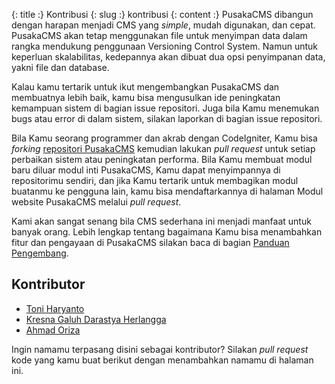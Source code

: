 {: title :} Kontribusi
{: slug :} kontribusi
{: content :} PusakaCMS dibangun dengan harapan menjadi CMS yang *simple*, mudah digunakan, dan cepat. PusakaCMS akan tetap menggunakan file untuk menyimpan data dalam rangka mendukung penggunaan Versioning Control System. Namun untuk keperluan skalabilitas, kedepannya akan dibuat dua opsi penyimpanan data, yakni file dan database.

Kalau kamu tertarik untuk ikut mengembangkan PusakaCMS dan membuatnya lebih baik, kamu bisa mengusulkan ide peningkatan kemampuan sistem di bagian issue repositori. Juga bila Kamu menemukan bugs atau error di dalam sistem, silakan laporkan di bagian issue repositori. 

Bila Kamu seorang programmer dan akrab dengan CodeIgniter, Kamu bisa *forking* [repositori PusakaCMS](https://github.com/nyankod/pusakacms) kemudian lakukan *pull request* untuk setiap perbaikan sistem atau peningkatan performa. Bila Kamu membuat modul baru diluar modul inti PusakaCMS, Kamu dapat menyimpannya di repositorimu sendiri, dan jika Kamu tertarik untuk membagikan modul buatanmu ke pengguna lain, kamu bisa mendaftarkannya di halaman Modul website PusakaCMS melalui *pull request*.

Kami akan sangat senang bila CMS sederhana ini menjadi manfaat untuk banyak orang. Lebih lengkap tentang bagaimana Kamu bisa menambahkan fitur dan pengayaan di PusakaCMS silakan baca di bagian [Panduan Pengembang](http://localhost/pusakacms/default/panduan-pengembang).

## Kontributor

- [Toni Haryanto](http://toniharyanto.net)
- [Kresna Galuh Darastya Herlangga](http://kresnagaluh.com)
- [Ahmad Oriza](http://ahmadoriza.com)

Ingin namamu terpasang disini sebagai kontributor? Silakan *pull request* kode yang kamu buat berikut dengan menambahkan namamu di halaman ini.
